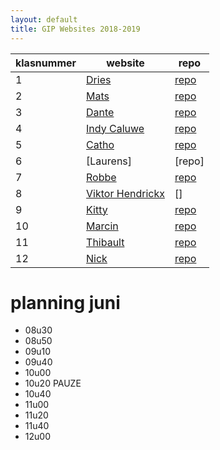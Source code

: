 ```yaml
---
layout: default
title: GIP Websites 2018-2019
---
```


| klasnummer | website | repo |
|---|---|---|
| 1 | [Dries](https://driesa-immalle.github.io/GipSite3/) | [repo](https://github.com/DriesA-immalle/GipSite3) |
| 2 | [Mats]() | [repo](https://github.com/MatsB-immalle/GipSite) |
| 3 | [Dante](http://DanteB-immalle.github.io/) | [repo]() |
| 4 | [Indy Caluwe](https://github.com/indyc-immalle) |[repo](https://github.com/indyc-immalle/indyc-immalle.github.io)|
| 5 | [Catho]() | [repo]() |
| 6 | [Laurens] | [repo] |
| 7 | [Robbe]() | [repo](https://github.com/RobbeG-immalle/Website2.0) |
| 8 | [Viktor Hendrickx](https://github.com/ViktorH-immalle) | [] |
| 9 | [Kitty]() | [repo](https://github.com/KittyJ-Immalle/GIPSite) |
| 10 | [Marcin](http://MarcinK-immalle.github.io/) | [repo](https://marcink-immalle.github.io/GIP_Site/) |
| 11 | [Thibault](https://github.com/ThibaultP-immalle/) | [repo](https://github.com/ThibaultP-immalle/GIPTRY3) |
| 12 | [Nick](http://NickZ-immalle.github.io/) | [repo](https://github.com/NickZ-immalle/Site) |



# planning juni

- 08u30 
- 08u50
- 09u10
- 09u40
- 10u00
- 10u20 PAUZE
- 10u40
- 11u00
- 11u20
- 11u40
- 12u00
